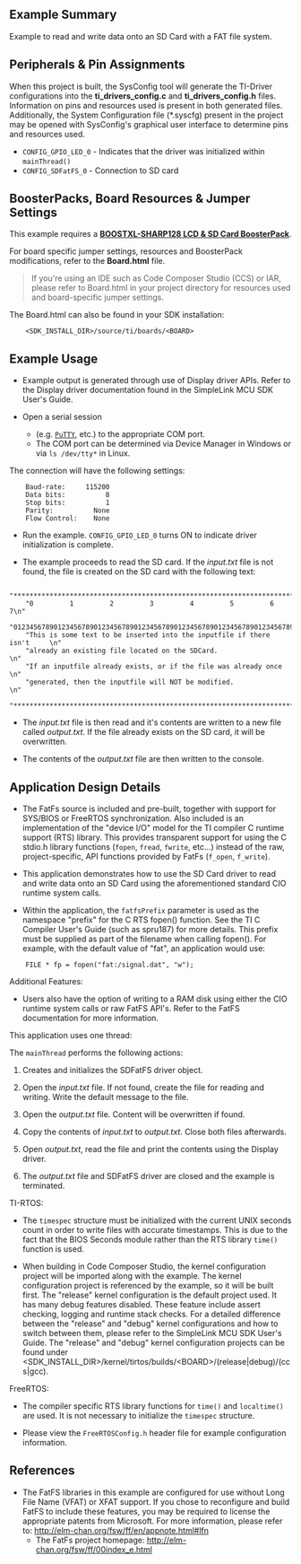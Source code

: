 ## Example Summary

Example to read and write data onto an SD Card with a FAT file system.

## Peripherals & Pin Assignments

When this project is built, the SysConfig tool will generate the TI-Driver
configurations into the __ti_drivers_config.c__ and __ti_drivers_config.h__
files. Information on pins and resources used is present in both generated
files. Additionally, the System Configuration file (\*.syscfg) present in the
project may be opened with SysConfig's graphical user interface to determine
pins and resources used.


* `CONFIG_GPIO_LED_0` - Indicates that the driver was initialized within
`mainThread()`
* `CONFIG_SDFatFS_0` - Connection to SD card

## BoosterPacks, Board Resources & Jumper Settings

This example requires a
[__BOOSTXL-SHARP128 LCD & SD Card BoosterPack__][boostxl-sharp128].

For board specific jumper settings, resources and BoosterPack modifications,
refer to the __Board.html__ file.

> If you're using an IDE such as Code Composer Studio (CCS) or IAR, please
refer to Board.html in your project directory for resources used and
board-specific jumper settings.

The Board.html can also be found in your SDK installation:

        <SDK_INSTALL_DIR>/source/ti/boards/<BOARD>

## Example Usage

* Example output is generated through use of Display driver APIs. Refer to the
Display driver documentation found in the SimpleLink MCU SDK User's Guide.

* Open a serial session
    * (e.g. [`PuTTY`](http://www.putty.org/ "PuTTY's Homepage"), etc.) to the
    appropriate COM port.
    * The COM port can be determined via Device Manager in Windows or via
    `ls /dev/tty*` in Linux.

The connection will have the following settings:
```
    Baud-rate:     115200
    Data bits:          8
    Stop bits:          1
    Parity:          None
    Flow Control:    None
```

* Run the example. `CONFIG_GPIO_LED_0` turns ON to indicate driver initialization
is complete.

* The example proceeds to read the SD card. If the *input.txt* file is not
found, the file is created on the SD card with the following text:

```
    "***********************************************************************\n"
    "0         1         2         3         4         5         6         7\n"
    "01234567890123456789012345678901234567890123456789012345678901234567890\n"
    "This is some text to be inserted into the inputfile if there isn't     \n"
    "already an existing file located on the SDCard.                        \n"
    "If an inputfile already exists, or if the file was already once        \n"
    "generated, then the inputfile will NOT be modified.                    \n"
    "***********************************************************************\n"
```

* The *input.txt* file is then read and it's contents are written to a
new file called *output.txt*. If the file already exists on the SD card,
it will be overwritten.

* The contents of the *output.txt* file are then written to the console.

## Application Design Details

* The FatFs source is included and pre-built, together with support for
SYS/BIOS or FreeRTOS synchronization. Also included is an
implementation of the "device I/O" model for the TI compiler C runtime support
(RTS) library. This provides transparent support for using the C stdio.h
library functions (`fopen`, `fread`, `fwrite`, etc...) instead of the raw,
project-specific, API functions provided by FatFs (`f_open`, `f_write`).

* This application demonstrates how to use the SD Card driver to read and
write data onto an SD Card using the aforementioned standard CIO runtime
system calls.

* Within the application, the `fatfsPrefix` parameter is used as the
namespace "prefix" for the C RTS fopen() function. See the TI C Compiler
User's Guide (such as spru187) for more details. This prefix must be supplied
as part of the filename when calling fopen(). For example, with the default
value of "fat", an application would use:

```
    FILE * fp = fopen("fat:/signal.dat", "w");
```

Additional Features:

* Users also have the option of writing to a RAM disk using either the CIO
runtime system calls or raw FatFS API's. Refer to the FatFS documentation
for more information.

This application uses one thread:

The `mainThread` performs the following actions:

1. Creates and initializes the SDFatFS driver object.

2. Open the *input.txt* file. If not found, create the file for reading and
writing. Write the default message to the file.

3. Open the *output.txt* file. Content will be overwritten if found.

4. Copy the contents of *input.txt* to *output.txt*.  Close both files
afterwards.

5. Open *output.txt*, read the file and print the contents using the Display
driver.

6. The *output.txt* file and SDFatFS driver are closed and the example is
terminated.

TI-RTOS:

* The `timespec` structure must be initialized with the current UNIX seconds
count in order to write files with accurate timestamps. This is due to the fact
that the BIOS Seconds module rather than the RTS library `time()` function
is used.

* When building in Code Composer Studio, the kernel configuration
project will be imported along with the example. The kernel configuration
project is referenced by the example, so it will be built first. The "release"
kernel configuration is the default project used. It has many debug features
disabled. These feature include assert checking, logging and runtime stack
checks. For a detailed difference between the "release" and "debug" kernel
configurations and how to switch between them, please refer to the SimpleLink
MCU SDK User's Guide. The "release" and "debug" kernel configuration projects
can be found under
&lt;SDK_INSTALL_DIR&gt;/kernel/tirtos/builds/&lt;BOARD&gt;/(release|debug)/(ccs|gcc).

FreeRTOS:

* The compiler specific RTS library functions for `time()` and `localtime()`
are used. It is not necessary to initialize the `timespec` structure.

* Please view the `FreeRTOSConfig.h` header file for example configuration
information.

## References
* The FatFS libraries in this example are configured for use without Long File
Name (VFAT) or XFAT support. If you chose to reconfigure and build FatFS to
include these features, you may be required to license the appropriate patents
from Microsoft.
For more information, please refer to:
http://elm-chan.org/fsw/ff/en/appnote.html#lfn
    * The FatFs project homepage: http://elm-chan.org/fsw/ff/00index_e.html

[boostxl-sharp128]: http://www.ti.com/tool/boostxl-sharp128
